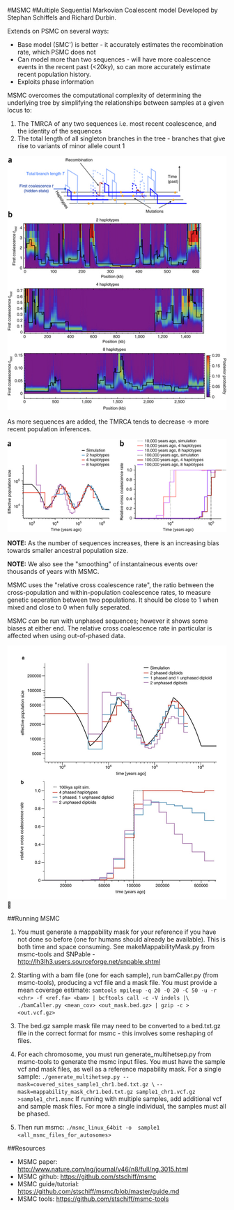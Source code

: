 #MSMC
#Multiple Sequential Markovian Coalescent model
Developed by Stephan Schiffels and Richard Durbin.

Extends on PSMC on several ways:
* Base model (SMC') is better - it accurately estimates the recombination rate, which PSMC does not
* Can model more than two sequences - will have more coalescence events in the recent past (<20ky), so can more 
accurately estimate recent population history.
* Exploits phase information

MSMC overcomes the computational complexity of determining the underlying tree by simplifying the relationships between samples at a given locus to:

1. The TMRCA of any two sequences i.e. most recent coalescence, and the identity of the sequences
2. The total length of all singleton branches in the tree - branches that give rise to variants of minor allele count 1

![MSMC image 1](https://github.com/Xevkin/Bioinfomatics-meeting-August-2016/blob/master/ng.3015-F1.jpg)

As more sequences are added, the TMRCA tends to decrease -> more recent population inferences.

![MSMC image 2](https://github.com/Xevkin/Bioinfomatics-meeting-August-2016/blob/master/ng.3015-F2.jpg)

**NOTE:** As the number of sequences increases, there is an increasing bias towards smaller ancestral population size.

**NOTE:** We also see the "smoothing" of instantaineous events over thousands of years with MSMC.

MSMC uses the "relative cross coalescence rate", the ratio between the cross-population and within-population coalescence rates, to measure genetic seperation between two populations. It should be close to 1 when mixed and close to 0 when fully seperated.

MSMC *can* be run with unphased sequences; however it shows some biases at either end. The relative cross coalescence rate in particular is affected when using out-of-phased data.

![MSMC image 3](https://github.com/Xevkin/Bioinfomatics-meeting-August-2016/blob/master/ng.3015-SF5.jpg)


##Running MSMC
1. You must generate a mappability mask for your reference if you have not done so before (one for humans should already be available). This is both time and space consuming. See makeMappabilityMask.py from msmc-tools and SNPable - http://lh3lh3.users.sourceforge.net/snpable.shtml

2. Starting with a bam file (one for each sample), run bamCaller.py (from msmc-tools), producing a vcf file and a mask file. You must provide a mean coverage estimate:
`samtools mpileup -q 20 -Q 20 -C 50 -u -r <chr> -f <ref.fa> <bam> | bcftools call -c -V indels |\`
`./bamCaller.py <mean_cov> <out_mask.bed.gz> | gzip -c > <out.vcf.gz>`
3. The bed.gz sample mask file may need to be converted to a bed.txt.gz file in the correct format for msmc - this involves some reshaping of files.
4. For each chromosome, you must run generate_multihetsep.py from msmc-tools to generate the msmc input files. You must have the sample vcf and mask files, as well as a reference mapability mask. For a single sample:
`./generate_multihetsep.py --mask=covered_sites_sample1_chr1.bed.txt.gz \`                 `--mask=mappability_mask_chr1.bed.txt.gz sample1_chr1.vcf.gz >sample1_chr1.msmc`
If running with multiple samples, add additional vcf and sample mask files. For more a single individual, the samples must all be phased.
5. Then run msmc:
`./msmc_linux_64bit -o  sample1 <all_msmc_files_for_autosomes>`



##Resources
* MSMC paper: http://www.nature.com/ng/journal/v46/n8/full/ng.3015.html
* MSMC github: https://github.com/stschiff/msmc
* MSMC guide/tutorial: https://github.com/stschiff/msmc/blob/master/guide.md
* MSMC tools: https://github.com/stschiff/msmc-tools
